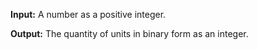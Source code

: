 **Input:** A number as a positive integer. 

**Output:** The quantity of units in binary form as an integer.
